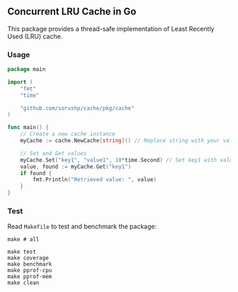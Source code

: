 ## Concurrent LRU Cache in Go

This package provides a thread-safe implementation of Least Recently Used (LRU) cache. 

### Usage

```go
package main

import (
	"fmt"
	"time"

	"github.com/sorushp/cache/pkg/cache"
)

func main() {
	// Create a new cache instance
	myCache := cache.NewCache[string]() // Replace string with your value type

	// Set and Get values
	myCache.Set("key1", "value1", 10*time.Second) // Set key1 with value1 and TTL of 10 seconds
	value, found := myCache.Get("key1")
	if found {
		fmt.Println("Retrieved value: ", value)
	}
}
```

### Test
Read `Makefile` to test and benchmark the package:

```shell
make # all

make test
make coverage
make benchmark
make pprof-cpu
make pprof-mem
make clean
```